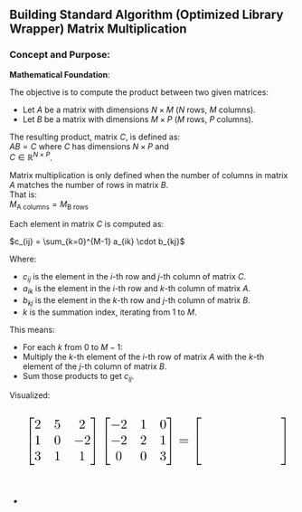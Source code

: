 ## Building Standard Algorithm (Optimized Library Wrapper) Matrix Multiplication


### Concept and Purpose:

**Mathematical Foundation**:

The objective is to compute the product between two given matrices:

- Let $A$ be a matrix with dimensions $N \times M$ ($N$ rows, $M$ columns).
- Let $B$ be a matrix with dimensions $M \times P$ ($M$ rows, $P$ columns).
  
The resulting product, matrix $C$, is defined as:  
$AB = C$ 
where $C$ has dimensions $N \times P$ and  
$C \in \mathbb{R}^{N \times P}$.

Matrix multiplication is only defined when the number of columns in matrix $A$ matches the number of rows in matrix $B$.  
That is:  
$M_{\text{A columns}} = M_{\text{B rows}}$

Each element in matrix $C$ is computed as:

$c_{ij} = \sum_{k=0}^{M-1} a_{ik} \cdot b_{kj}$

Where:
- $c_{ij}$ is the element in the $i$-th row and $j$-th column of matrix $C$.
- $a_{ik}$ is the element in the $i$-th row and $k$-th column of matrix $A$.
- $b_{kj}$ is the element in the $k$-th row and $j$-th column of matrix $B$.
- $k$ is the summation index, iterating from $1$ to $M$.

This means:
- For each $k$ from $0$ to $M-1$:
- Multiply the $k$-th element of the $i$-th row of matrix $A$ with the $k$-th element of the $j$-th column of matrix $B$.
- Sum those products to get $c_{ij}$.

Visualized:
- ![Naive Matrix Multiplication](./assets/naive-algo.gif)
